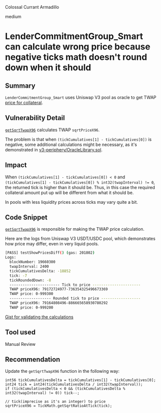Colossal Currant Armadillo

medium

# LenderCommitmentGroup_Smart can calculate wrong price because negative ticks math doesn't round down when it should

## Summary
`LenderCommitmentGroup_Smart` uses Uniswap V3 pool as oracle to get TWAP [price for collateral](https://github.com/sherlock-audit/2024-04-teller-finance/blob/defe55469a2576735af67483acf31d623e13592d/teller-protocol-v2-audit-2024/packages/contracts/contracts/LenderCommitmentForwarder/extensions/LenderCommitmentGroup/LenderCommitmentGroup_Smart.sol#L363-L365). 

## Vulnerability Detail
[`getSqrtTwapX96`](https://github.com/sherlock-audit/2024-04-teller-finance/blob/defe55469a2576735af67483acf31d623e13592d/teller-protocol-v2-audit-2024/packages/contracts/contracts/LenderCommitmentForwarder/extensions/LenderCommitmentGroup/LenderCommitmentGroup_Smart.sol#L570C14-L570C28) calculates TWAP `sqrtPriceX96`. 

The problem is that when `(tickCumulatives[1] - tickCumulatives[0])` is negative, some additional calculations might be necessary, as it's demonstrated in [v3-periphery/OracleLibrary.sol](https://github.com/Uniswap/v3-periphery/blob/main/contracts/libraries/OracleLibrary.sol#L36).

## Impact
When `(tickCumulatives[1] - tickCumulatives[0]) < 0` and `(tickCumulatives[1] - tickCumulatives[0]) % int32(twapInterval) != 0`, the returned tick is higher than it should be. Thus, in this case the required collateral amount put up will be different from what it should be. 

In pools with less liquidity prices across ticks may vary quite a bit.

## Code Snippet
[`getSqrtTwapX96`](https://github.com/sherlock-audit/2024-04-teller-finance/blob/defe55469a2576735af67483acf31d623e13592d/teller-protocol-v2-audit-2024/packages/contracts/contracts/LenderCommitmentForwarder/extensions/LenderCommitmentGroup/LenderCommitmentGroup_Smart.sol#L570C14-L570C28) is responsible for making the TWAP price calculation.

Here are the logs from Uniswap V3 USDT/USDC pool, which demonstrates how price may differ, even in very liquid pools.

```bash
[PASS] testShowPricesDiff() (gas: 201802)
Logs:
  blockNumber: 19660300
  twapInterval: 2400
  tickCumulativesDelta: -18852
  tick: -7
  tickRoundedDown: -8
  ----------------------- Tick to price ----------------------
  TWAP priceX96: 79172724977-736354325496673369
  TWAP price: 0-999300
  ------------------- Rounded tick to price ------------------
  TWAP priceX96: 79164808496-886665658930780292
  TWAP price: 0-999200
```

[Gist for validating the calculations](https://gist.github.com/georgiIvanov/c59bc87d7e0ace7cb61966011ca2219d)

## Tool used

Manual Review

## Recommendation
Update the `getSqrtTwapX96` function in the following way:
```sol
int56 tickCumulativesDelta = tickCumulatives[1] - tickCumulatives[0];
int24 tick = int24(tickCumulativesDelta / int32(twapInterval));
if (tickCumulativesDelta < 0 && (tickCumulativesDelta % int32(twapInterval) != 0)) tick--;

// tick(imprecise as it's an integer) to price
sqrtPriceX96 = TickMath.getSqrtRatioAtTick(tick);
```

